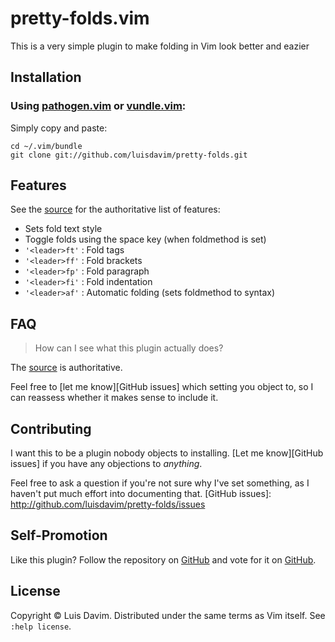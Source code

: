 # pretty-folds.vim

This is a very simple plugin to make folding in Vim look better and eazier

## Installation

### Using [pathogen.vim](https://github.com/tpope/vim-pathogen) or [vundle.vim](https://github.com/VundleVim/Vundle.vim):
Simply copy and paste:

    cd ~/.vim/bundle
    git clone git://github.com/luisdavim/pretty-folds.git

## Features

See the [source][] for the authoritative list of features:

* Sets fold text style
* Toggle folds using the space key (when foldmethod is set)
* `'<leader>ft'` : Fold tags
* `'<leader>ff'` : Fold brackets
* `'<leader>fp'` : Fold paragraph
* `'<leader>fi'` : Fold indentation
* `'<leader>af'` : Automatic folding (sets foldmethod to syntax)

[source]: https://github.com/luisdavim/pretty-folds/tree/master/plugin/pretty-folds.vim

## FAQ

> How can I see what this plugin actually does?

The [source][] is authoritative.

Feel free to [let me know][GitHub issues] which setting you object to, so I
can reassess whether it makes sense to include it.

## Contributing

I want this to be a plugin nobody objects to installing.  [Let me
know][GitHub issues] if you have any objections to *anything*.

Feel free to ask a question if you're not sure why I've set something, as I
haven't put much effort into documenting that.
[GitHub issues]: http://github.com/luisdavim/pretty-folds/issues

## Self-Promotion

Like this plugin? Follow the repository on
[GitHub](https://github.com/luisdavim/pretty-folds) and vote for it on
[GitHub](https://github.com/luisdavim).

## License

Copyright © Luis Davim.  Distributed under the same terms as Vim itself.
See `:help license`.

